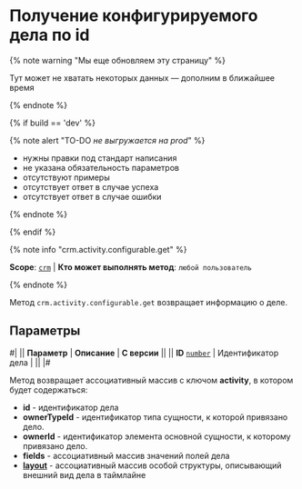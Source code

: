 # Получение конфигурируемого дела по id

{% note warning "Мы еще обновляем эту страницу" %}

Тут может не хватать некоторых данных — дополним в ближайшее время

{% endnote %}

{% if build == 'dev' %}

{% note alert "TO-DO _не выгружается на prod_" %}

- нужны правки под стандарт написания 
- не указана обязательность параметров
- отсутствуют примеры
- отсутствует ответ в случае успеха
- отсутствует ответ в случае ошибки

{% endnote %}

{% endif %}

{% note info "crm.activity.configurable.get" %}

**Scope**: [`crm`](../../../scopes/permissions.md) | **Кто может выполнять метод**: `любой пользователь`

{% endnote %}

Метод `crm.activity.configurable.get` возвращает информацию о деле.

## Параметры

#|
|| **Параметр** | **Описание** | **С версии** ||
|| **ID**
[`number`](../../../data-types.md) | Идентификатор дела | ||
|#

Метод возвращает ассоциативный массив с ключом **activity**, в котором будет содержаться:

- **id** - идентификатор дела
- **ownerTypeId** - идентификатор типа сущности, к которой привязано дело.
- **ownerId** - идентификатор элемента основной сущности, к которому привязано дело.
- **fields** - ассоциативный массив значений полей дела
- [**layout**](./structure/layout.md) - ассоциативный массив особой структуры, описывающий внешний вид дела в таймлайне